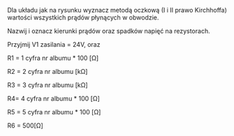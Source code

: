 Dla układu jak na rysunku wyznacz metodą oczkową (I i II prawo Kirchhoffa) wartości wszystkich
prądów płynących w obwodzie.

Nazwij i oznacz kierunki prądów oraz spadków napięć na rezystorach.

Przyjmij V1 zasilania = 24V, oraz

R1 = 1 cyfra nr albumu * 100 [Ω]

R2 = 2 cyfra nr albumu [kΩ]

R3 = 3 cyfra nr albumu [kΩ]

R4= 4 cyfra nr albumu * 100 [Ω]

R5 = 5 cyfra nr albumu * 100 [Ω]

R6 = 500[Ω]
